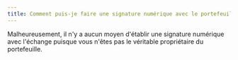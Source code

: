 ```yaml
---
title: Comment puis-je faire une signature numérique avec le portefeuille Exchange ?
---
```


Malheureusement, il n'y a aucun moyen d'établir une signature numérique avec l'échange puisque vous n'êtes pas le véritable propriétaire du portefeuille.